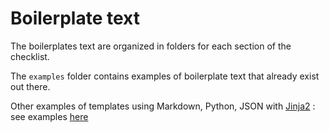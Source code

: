 # Boilerplate text

The boilerplates text are organized in folders for each section of the
checklist.

The `examples` folder contains examples of boilerplate text that already exist
out there.

Other examples of templates using Markdown, Python, JSON with
[Jinja2](https://jinja.palletsprojects.com/en/2.11.x/) : see examples
[here](https://github.com/aramis-lab/clinica/tree/dev/clinica/resources/templates/pipeline_template)
